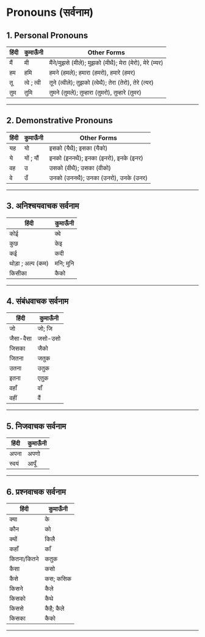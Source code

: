 # Pronouns (सर्वनाम)

## 1. Personal Pronouns
हिंदी | कुमाऊँनी | Other Forms |
--- | --- | --- |
मैं | मी | मैंने/मुझसे (मीले); मुझको (मीथै); मेरा (मेरो), मेरे (म्यर) |
हम | हमि | हमने (हमले); हमारा (हमरो), हमारे (हमर) |
तू | त्वे ; त्वी | तूने (त्वीले); तुझको (त्वेथै); तेरा (तेरो), तेरे (त्यर) |
तुम | तुमि | तुमने (तुमले); तुम्हारा (तुमरो), तुम्हारे (तुमर) |

---

## 2. Demonstrative Pronouns
हिंदी | कुमाऊँनी | Other Forms |
--- | --- | --- |
यह | यो | इसको (यैथै); इसका (यैको) |
ये | यों ; यौं | इनको (इननथै); इनका (इनरो), इनके (इनर) |
वह | उ | उसको (वीथै); उसका (वीको) |
वे | उँ | उनको (उननथै); उनका (उनरो), उनके (उनर) |

---

## 3. अनिश्चयवाचक सर्वनाम
हिंदी | कुमाऊँनी 
--- | --- 
कोई | क्वे
कुछ | केइ
कई | कदी
थोड़ा ; अल्प (कम) | मनि; मुनि
किसीका | कैको

---

## 4. संबंधवाचक सर्वनाम
हिंदी | कुमाऊँनी 
--- | --- 
जो | जो; जि
जैसा-वैसा | जसो-उसो
जिसका | जैको
जितना | जतुक
उतना | उतुक
इतना | एतुक
वहाँ | वाँ
वहीं | वैं

---

## 5. निजवाचक सर्वनाम
हिंदी | कुमाऊँनी 
--- | --- 
अपना | अपणो
स्वयं | आपूँ

---

## 6. प्रश्नवाचक सर्वनाम
हिंदी | कुमाऊँनी 
--- | --- 
क्या | के
कौन | को
क्यों | किलै
कहाँ | काँ
कितना/कितने | कतुक
कैसा | कसो
कैसे | कस; कसिक
किसने | कैले
किसको | कैथे
किससे | कैहै; कैले
किसका | कैको

---